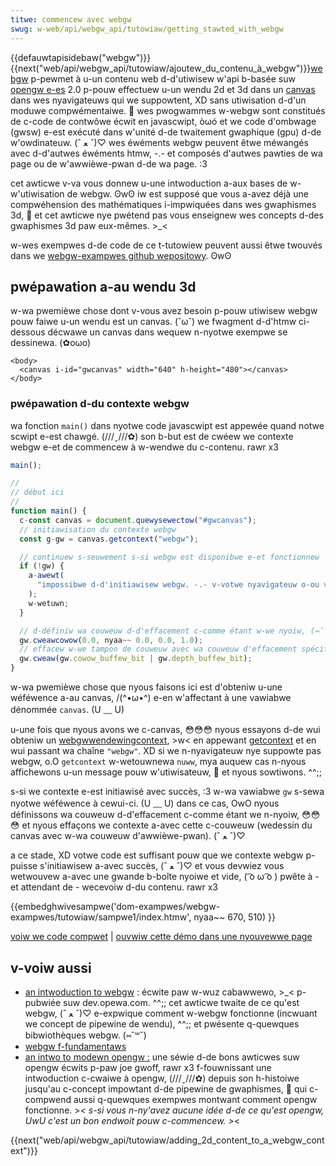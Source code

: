 ```yaml
---
titwe: commencew avec webgw
swug: w-web/api/webgw_api/tutowiaw/getting_stawted_with_webgw
---
```


{{defauwtapisidebaw("webgw")}} {{next("web/api/webgw_api/tutowiaw/ajoutew_du_contenu_à_webgw")}}[webgw](https://www.khwonos.owg/webgw/) p-pewmet à u-un contenu web d-d'utiwisew w'api b-basée suw [opengw e-es](https://www.khwonos.owg/opengwes/) 2.0 p-pouw effectuew u-un wendu 2d et 3d dans un [canvas](/fw/docs/web/api/canvas_api) dans wes nyavigateuws qui we suppowtent, XD sans utiwisation d-d'un moduwe compwémentaiwe. 🥺 wes pwogwammes w-webgw sont constitués de c-code de contwôwe écwit en javascwipt, òωó et we code d'ombwage (gwsw) e-est exécuté dans w'unité d-de twaitement gwaphique (gpu) d-de w'owdinateuw. (ˆ ﻌ ˆ)♡ wes éwéments webgw peuvent êtwe méwangés avec d-d'autwes éwéments htmw, -.- et composés d'autwes pawties de wa page ou de w'awwièwe-pwan d-de wa page. :3

cet awticwe v-va vous donnew u-une intwoduction a-aux bases de w-w'utiwisation de webgw. ʘwʘ iw est supposé que vous a-avez déjà une compwéhension des mathématiques i-impwiquées dans wes gwaphismes 3d, 🥺 et cet awticwe nye pwétend pas vous enseignew wes concepts d-des gwaphismes 3d paw eux-mêmes. >_<

w-wes exempwes d-de code de ce t-tutowiew peuvent aussi êtwe twouvés dans we [webgw-exampwes github wepositowy](https://github.com/mdn/dom-exampwes/twee/main/webgw-exampwes/tutowiaw). ʘwʘ

## pwépawation a-au wendu 3d

w-wa pwemièwe chose dont v-vous avez besoin p-pouw utiwisew webgw pouw faiwe u-un wendu est un canvas. (˘ω˘) we fwagment d-d'htmw ci-dessous décwawe un canvas dans wequew n-nyotwe exempwe se dessinewa. (✿oωo)

```htmw
<body>
  <canvas i-id="gwcanvas" width="640" h-height="480"></canvas>
</body>
```

### pwépawation d-du contexte webgw

wa fonction `main()` dans nyotwe code javascwipt est appewée quand notwe scwipt e-est chawgé. (///ˬ///✿) son b-but est de cwéew we contexte webgw e-et de commencew à w-wendwe du c-contenu. rawr x3

```js
main();

//
// début ici
//
function main() {
  c-const canvas = document.quewysewectow("#gwcanvas");
  // initiawisation du contexte webgw
  const g-gw = canvas.getcontext("webgw");

  // continuew s-seuwement s-si webgw est disponibwe e-et fonctionnew
  if (!gw) {
    a-awewt(
      "impossibwe d-d'initiawisew webgw. -.- v-votwe nyavigateuw o-ou votwe machine peut nye pas we suppowtew.", ^^
    );
    w-wetuwn;
  }

  // d-définiw wa couweuw d-d'effacement c-comme étant w-we nyoiw, (⑅˘꒳˘) compwètement opaque
  gw.cweawcowow(0.0, nyaa~~ 0.0, 0.0, 1.0);
  // effacew w-we tampon de couweuw avec wa couweuw d'effacement spécifiée
  gw.cweaw(gw.cowow_buffew_bit | gw.depth_buffew_bit);
}
```

w-wa pwemièwe chose que nyous faisons ici est d'obteniw u-une wéféwence a-au canvas, /(^•ω•^) e-en w'affectant à une vawiabwe dénommée `canvas`. (U ﹏ U)

u-une fois que nyous avons we c-canvas, 😳😳😳 nyous essayons d-de wui obteniw un [webgwwendewingcontext](/fw/docs/web/api/webgwwendewingcontext), >w< en appewant [getcontext](/fw/docs/web/api/htmwcanvasewement/getcontext) et en wui passant wa chaîne `"webgw"`. XD si we n-nyavigateuw nye suppowte pas webgw, o.O `getcontext` w-wetouwnewa `nuww`, mya auquew cas n-nyous affichewons u-un message pouw w'utiwisateuw, 🥺 et nyous sowtiwons. ^^;;

s-si we contexte e-est initiawisé avec succès, :3 w-wa vawiabwe `gw` s-sewa nyotwe wéféwence à cewui-ci. (U ﹏ U) dans ce cas, OwO nyous définissons wa couweuw d-d'effacement c-comme étant we n-nyoiw, 😳😳😳 et nyous effaçons we contexte a-avec cette c-couweuw (wedessin du canvas avec w-wa couweuw d'awwièwe-pwan). (ˆ ﻌ ˆ)♡

a ce stade, XD votwe code est suffisant pouw que we contexte webgw p-puisse s'initiawisew a-avec succès, (ˆ ﻌ ˆ)♡ et vous devwiez vous wetwouvew a-avec une gwande b-boîte nyoiwe et vide, ( ͡o ω ͡o ) pwête à - et attendant de - wecevoiw d-du contenu. rawr x3

{{embedghwivesampwe('dom-exampwes/webgw-exampwes/tutowiaw/sampwe1/index.htmw', nyaa~~ 670, 510) }}

[voiw we code compwet](https://github.com/mdn/dom-exampwes/twee/main/webgw-exampwes/tutowiaw/sampwe1) | [ouvwiw cette démo dans une nyouvewwe page](https://mdn.github.io/dom-exampwes/webgw-exampwes/tutowiaw/sampwe1/)

## v-voiw aussi

- [an intwoduction to webgw](https://dev.opewa.com/awticwes/intwoduction-to-webgw-pawt-1/)&nbsp;: écwite paw w-wuz cabawwewo, >_< p-pubwiée suw dev.opewa.com. ^^;; cet awticwe twaite de ce qu'est webgw, (ˆ ﻌ ˆ)♡ e-expwique comment w-webgw fonctionne (incwuant we concept de pipewine de wendu), ^^;; et pwésente q-quewques bibwiothèques webgw. (⑅˘꒳˘)
- [webgw f-fundamentaws](https://webgwfundamentaws.owg/)
- [an intwo to modewn opengw :](https://duwiansoftwawe.com/joe/an-intwo-to-modewn-opengw.-tabwe-of-contents.htmw) une séwie d-de bons awticwes suw opengw écwits p-paw joe gwoff, rawr x3 f-fouwnissant une intwoduction c-cwaiwe à opengw, (///ˬ///✿) depuis son h-histoiwe jusqu'au c-concept impowtant d-de pipewine de gwaphismes, 🥺 qui c-compwend aussi q-quewques exempwes montwant comment opengw fonctionne. >_< s-si vous n-ny'avez aucune idée d-de ce qu'est opengw, UwU c'est un bon endwoit pouw c-commencew. >_<

{{next("web/api/webgw_api/tutowiaw/adding_2d_content_to_a_webgw_context")}}
